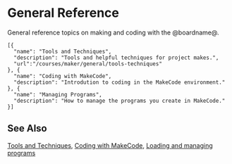 # General Reference

General reference topics on making and coding with the @boardname@.

```codecard
[{
  "name": "Tools and Techniques",
  "description": "Tools and helpful techniques for project makes.",
  "url":"/courses/maker/general/tools-techniques"
}, {
  "name": "Coding with MakeCode",
  "description": "Introdution to coding in the MakeCode environment."
}, {
  "name": "Managing Programs",
  "description": "How to manage the programs you create in MakeCode."
}]
```

## See Also

[Tools and Techniques](/courses/maker/general/tools-techniques),
[Coding with MakeCode](/courses/maker/general/about),
[Loading and managing programs](/courses/maker/general/load-manage-programs)
